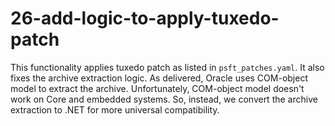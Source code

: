 # 26-add-logic-to-apply-tuxedo-patch

This functionality applies tuxedo patch as listed in `psft_patches.yaml`.  It also fixes the archive extraction logic. As delivered, Oracle uses COM-object model to extract the archive.  Unfortunately, COM-object model doesn't work on Core and embedded systems.  So, instead, we convert the archive extraction to .NET for more universal compatibility.
